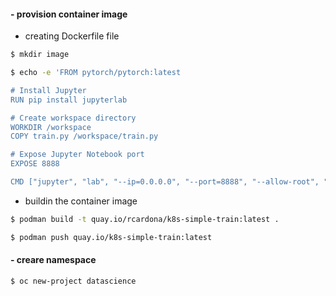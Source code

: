 #### - provision container image

- creating Dockerfile file
```bash
$ mkdir image
```

```bash
$ echo -e 'FROM pytorch/pytorch:latest

# Install Jupyter
RUN pip install jupyterlab

# Create workspace directory
WORKDIR /workspace
COPY train.py /workspace/train.py

# Expose Jupyter Notebook port
EXPOSE 8888

CMD ["jupyter", "lab", "--ip=0.0.0.0", "--port=8888", "--allow-root", "--NotebookApp.token=\'\'"]' | tee image/Dockerfile
```

- buildin the container image
```bash
$ podman build -t quay.io/rcardona/k8s-simple-train:latest .
```

```bash
$ podman push quay.io/k8s-simple-train:latest
```


#### - creare namespace
```bash
$ oc new-project datascience
```

